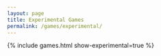 ```yaml
---
layout: page
title: Experimental Games
permalink: /games/experimental/
---
```

{% include games.html show-experimental=true %}